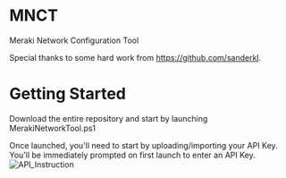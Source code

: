 # MNCT
Meraki Network Configuration Tool

Special thanks to some hard work from https://github.com/sanderkl.

# Getting Started
Download the entire repository and start by launching MerakiNetworkTool.ps1

Once launched, you'll need to start by uploading/importing your API Key.
You'll be immediately prompted on first launch to enter an API Key.
<img src="https://imgur.com/b48RcwC" alt="API_Instruction"/>

